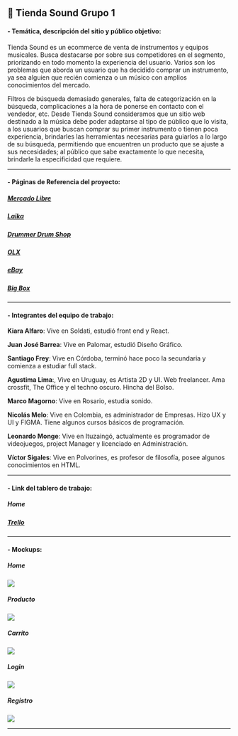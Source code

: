 ## :guitar:   Tienda Sound Grupo 1

#### - Temática, descripción del sitio y público objetivo:

Tienda Sound es un ecommerce de venta de instrumentos y equipos musicales. Busca destacarse por sobre sus competidores en el segmento, priorizando en todo momento la experiencia del usuario. Varios son los problemas que aborda un usuario que ha decidido comprar un instrumento, ya sea alguien que recién comienza o un músico con amplios conocimientos del mercado. 

Filtros de búsqueda demasiado generales, falta de categorización en la búsqueda, complicaciones a la hora de ponerse en contacto con el vendedor, etc. Desde Tienda Sound consideramos que un sitio web destinado a la música debe poder adaptarse al tipo de público que lo visita, a los usuarios que buscan comprar su primer instrumento o tienen poca experiencia, brindarles las herramientas necesarias para guiarlos a lo largo de su búsqueda, permitiendo que encuentren un producto que se ajuste a sus necesidades; al público que sabe exactamente lo que necesita, brindarle la especificidad que requiere.

------------



#### - Páginas de Referencia del proyecto:

##### [Mercado Libre](https://www.mercadolibre.com.ar/ "Mercado Libre")
##### [Laika](https://laika.com.co/ "Laika")
##### [Drummer Drum Shop](https://www.drummerdrumshop.com/ "Drummer Drum Shop")
##### [OLX](https://www.olx.com.ar/ "OLX")
##### [eBay](https://www.ebay.com/ "eBay")
##### [Big Box](https://www.bigbox.com.ar/ "Big Box")

------------



#### - Integrantes del equipo de trabajo:

**Kiara Alfaro**: Vive en Soldati, estudió front end y React. 

**Juan José Barrea**: Vive en Palomar, estudió Diseño Gráfico. 

**Santiago Frey**: Vive en Córdoba, terminó hace poco la secundaria y comienza a estudiar full stack.

**Agustima Lima**:, Vive en Uruguay, es Artista 2D y UI. Web freelancer. Ama crossfit, The Office y el techno oscuro. Hincha del Bolso. 

**Marco Magorno**: Vive en Rosario, estudia sonido. 

**Nicolás Melo**: Vive en Colombia, es administrador de Empresas. Hizo UX y UI y FIGMA. Tiene algunos cursos básicos de programación. 

**Leonardo Monge**: Vive en Ituzaingó, actualmente es programador de videojuegos, project Manager y licenciado en Administración. 

**Víctor Sigales**:  Vive en Polvorines, es profesor de filosofía, posee algunos conocimientos en HTML.

------------



#### - Link del tablero de trabajo:
##### Home
##### [Trello](https://trello.com/b/Tp5EzCRZ/tienda-sound-music-future "Trello")

------------

#### - Mockups:
##### Home
![](https://github.com/Kakyouin86/Grupo1/blob/main/Sprint%2001/Entrega%20Final/Mockup%20-%20Home.jpg?raw=true)

##### Producto
![](https://github.com/Kakyouin86/Grupo1/blob/main/Sprint%2001/Entrega%20Final/Mockup%20-%20Producto.jpg?raw=true)

##### Carrito
![](https://github.com/Kakyouin86/Grupo1/blob/main/Sprint%2001/Entrega%20Final/Mockup%20-%20Carrito.jpg?raw=true)

##### Login
![](https://github.com/Kakyouin86/Grupo1/blob/main/Sprint%2001/Entrega%20Final/Mockup%20-%20Login.jpg?raw=true)

##### Registro
![](https://github.com/Kakyouin86/Grupo1/blob/main/Sprint%2001/Entrega%20Final/Mockup%20-%20Registro.jpg?raw=true)

------------






